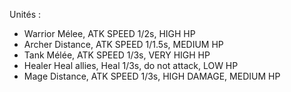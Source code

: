 Unités : 
- Warrior
  Mélee, ATK SPEED 1/2s, HIGH HP
- Archer
  Distance, ATK SPEED 1/1.5s, MEDIUM HP
- Tank
  Mélée, ATK SPEED 1/3s, VERY HIGH HP
- Healer
  Heal allies, Heal 1/3s, do not attack, LOW HP
- Mage
  Distance, ATK SPEED 1/3s, HIGH DAMAGE, MEDIUM HP

